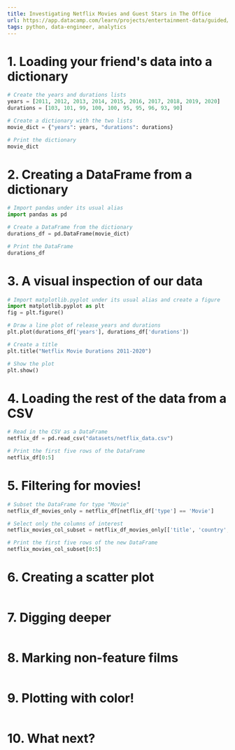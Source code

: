 ```yaml
---
title: Investigating Netflix Movies and Guest Stars in The Office
url: https://app.datacamp.com/learn/projects/entertainment-data/guided/Python
tags: python, data-engineer, analytics
---
```


# 1. Loading your friend's data into a dictionary
```python
# Create the years and durations lists
years = [2011, 2012, 2013, 2014, 2015, 2016, 2017, 2018, 2019, 2020]
durations = [103, 101, 99, 100, 100, 95, 95, 96, 93, 90]

# Create a dictionary with the two lists
movie_dict = {"years": years, "durations": durations}

# Print the dictionary
movie_dict
```


# 2. Creating a DataFrame from a dictionary
```python
# Import pandas under its usual alias
import pandas as pd

# Create a DataFrame from the dictionary
durations_df = pd.DataFrame(movie_dict)

# Print the DataFrame
durations_df
```


# 3. A visual inspection of our data
```python
# Import matplotlib.pyplot under its usual alias and create a figure
import matplotlib.pyplot as plt
fig = plt.figure()

# Draw a line plot of release_years and durations
plt.plot(durations_df['years'], durations_df['durations'])

# Create a title
plt.title("Netflix Movie Durations 2011-2020")

# Show the plot
plt.show()
```



# 4. Loading the rest of the data from a CSV
```python
# Read in the CSV as a DataFrame
netflix_df = pd.read_csv("datasets/netflix_data.csv")

# Print the first five rows of the DataFrame
netflix_df[0:5]
```



# 5. Filtering for movies!
```python
# Subset the DataFrame for type "Movie"
netflix_df_movies_only = netflix_df[netflix_df['type'] == 'Movie']

# Select only the columns of interest
netflix_movies_col_subset = netflix_df_movies_only[['title', 'country', 'genre', 'release_year', 'duration']]

# Print the first five rows of the new DataFrame
netflix_movies_col_subset[0:5]
```



# 6. Creating a scatter plot
```python

```



# 7. Digging deeper
```python

```



# 8. Marking non-feature films
```python

```



# 9. Plotting with color!
```python

```



# 10. What next?
```python

```

